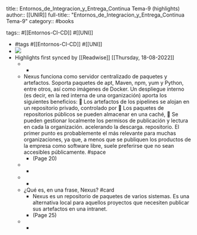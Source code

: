 title:: Entornos_de_Integracion_y_Entrega_Continua Tema-9 (highlights)
author:: [[UNIR]]
full-title:: "Entornos_de_Integracion_y_Entrega_Continua Tema-9"
category:: #books

tags:: #[[Entornos-CI-CD]] #[[UNI]]

- #tags #[[Entornos-CI-CD]] #[[UNI]]
- ![](https://readwise-assets.s3.amazonaws.com/media/uploaded_book_covers/profile_22942/eec69a14-5d36-490d-9fff-950f952183e3.jpg)
- Highlights first synced by [[Readwise]] [[Thursday, 18-08-2022]]
	- -
	- Nexus  funciona  como  servidor  centralizado  de  paquetes  y  artefactos.  Soporta paquetes  de  apt,  Maven,  npm,  yum  y  Python,  entre  otros,  así  como  imágenes  de Docker. Un despliegue interno (es decir, en la red interna de una organización) aporta los siguientes beneficios:   Los artefactos de los pipelines se alojan en un repositorio privado, controlado por   Los  paquetes  de  repositorios  públicos  se  pueden  almacenar  en  una  caché,   Se  pueden  gestionar  localmente  los  permisos  de  publicación  y  lectura  en  cada la organización. acelerando la descarga. repositorio. El primer punto es probablemente el más relevante para muchas organizaciones, ya que,  a  menos que  se publiquen  los  productos  de  la  empresa  como  software  libre, suele  preferirse  que  no  sean  accesibles  públicamente. #space
		- (Page 20)
	- -
	- -
	- ¿Qué es, en una frase, Nexus? #card
		- Nexus es un repositorio de paquetes de varios sistemas. Es una alternativa local para aquellos proyectos que necesiten publicar sus artefactos en una intranet.
		- (Page 25)
	- -
